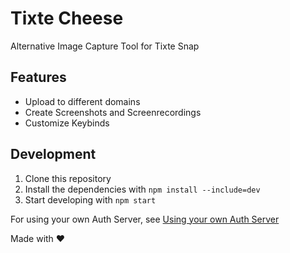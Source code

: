 
# Tixte Cheese

Alternative Image Capture Tool for Tixte Snap


## Features

- Upload to different domains
- Create Screenshots and Screenrecordings
- Customize Keybinds


## Development

1. Clone this repository
2. Install the dependencies with `npm install --include=dev`
3. Start developing with `npm start`

For using your own Auth Server, see [Using your own Auth Server](https://github.com/HypedDomi/Tixte-Cheese/wiki/Using-your-own-Auth-Server)

Made with ❤️
